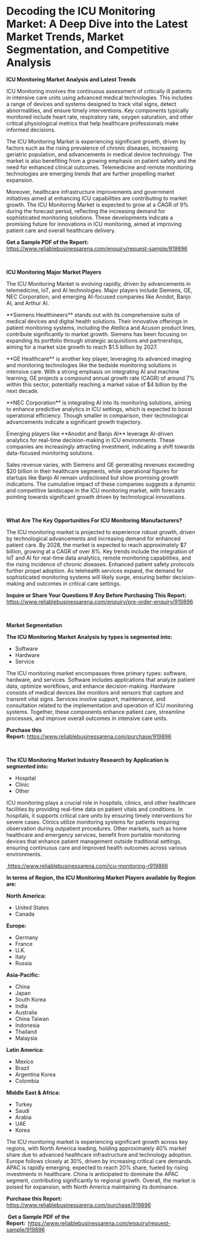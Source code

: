 <p><h1>Decoding the ICU Monitoring Market: A Deep Dive into the Latest Market Trends, Market Segmentation, and Competitive Analysis</h1></p><p><strong>ICU Monitoring Market Analysis and Latest Trends</strong></p>
<p><p>ICU Monitoring involves the continuous assessment of critically ill patients in intensive care units using advanced medical technologies. This includes a range of devices and systems designed to track vital signs, detect abnormalities, and ensure timely interventions. Key components typically monitored include heart rate, respiratory rate, oxygen saturation, and other critical physiological metrics that help healthcare professionals make informed decisions.</p><p>The ICU Monitoring Market is experiencing significant growth, driven by factors such as the rising prevalence of chronic diseases, increasing geriatric population, and advancements in medical device technology. The market is also benefiting from a growing emphasis on patient safety and the need for enhanced clinical outcomes. Telemedicine and remote monitoring technologies are emerging trends that are further propelling market expansion.</p><p>Moreover, healthcare infrastructure improvements and government initiatives aimed at enhancing ICU capabilities are contributing to market growth. The ICU Monitoring Market is expected to grow at a CAGR of 9% during the forecast period, reflecting the increasing demand for sophisticated monitoring solutions. These developments indicate a promising future for innovations in ICU monitoring, aimed at improving patient care and overall healthcare delivery.</p></p>
<p><strong>Get a Sample PDF of the Report:&nbsp;</strong> <a href="https://www.reliablebusinessarena.com/enquiry/request-sample/919896?utm_campaign=2728&utm_medium=2&utm_source=Github&utm_content=ia&utm_term=17042025&utm_id=icu-monitoring">https://www.reliablebusinessarena.com/enquiry/request-sample/919896</a></p>
<p>&nbsp;</p>
<p><strong>ICU Monitoring Major Market Players</strong></p>
<p><p>The ICU Monitoring Market is evolving rapidly, driven by advancements in telemedicine, IoT, and AI technologies. Major players include Siemens, GE, NEC Corporation, and emerging AI-focused companies like Anodot, Banjo AI, and Arthur AI.</p><p>**Siemens Healthineers** stands out with its comprehensive suite of medical devices and digital health solutions. Their innovative offerings in patient monitoring systems, including the Atellica and Acuson product lines, contribute significantly to market growth. Siemens has been focusing on expanding its portfolio through strategic acquisitions and partnerships, aiming for a market size growth to reach $1.5 billion by 2027.</p><p>**GE Healthcare** is another key player, leveraging its advanced imaging and monitoring technologies like the bedside monitoring solutions in intensive care. With a strong emphasis on integrating AI and machine learning, GE projects a compound annual growth rate (CAGR) of around 7% within this sector, potentially reaching a market value of $4 billion by the next decade.</p><p>**NEC Corporation** is integrating AI into its monitoring solutions, aiming to enhance predictive analytics in ICU settings, which is expected to boost operational efficiency. Though smaller in comparison, their technological advancements indicate a significant growth trajectory.</p><p>Emerging players like **Anodot and Banjo AI** leverage AI-driven analytics for real-time decision-making in ICU environments. These companies are increasingly attracting investment, indicating a shift towards data-focused monitoring solutions. </p><p>Sales revenue varies, with Siemens and GE generating revenues exceeding $20 billion in their healthcare segments, while operational figures for startups like Banjo AI remain undisclosed but show promising growth indications. The cumulative impact of these companies suggests a dynamic and competitive landscape in the ICU monitoring market, with forecasts pointing towards significant growth driven by technological innovations.</p></p>
<p>&nbsp;</p>
<p><strong>What Are The Key Opportunities For ICU Monitoring Manufacturers?</strong></p>
<p><p>The ICU monitoring market is projected to experience robust growth, driven by technological advancements and increasing demand for enhanced patient care. By 2028, the market is expected to reach approximately $7 billion, growing at a CAGR of over 8%. Key trends include the integration of IoT and AI for real-time data analytics, remote monitoring capabilities, and the rising incidence of chronic diseases. Enhanced patient safety protocols further propel adoption. As telehealth services expand, the demand for sophisticated monitoring systems will likely surge, ensuring better decision-making and outcomes in critical care settings.</p></p>
<p><strong>Inquire or Share Your Questions If Any Before Purchasing This Report:</strong> <a href="https://www.reliablebusinessarena.com/enquiry/pre-order-enquiry/919896?utm_campaign=2728&utm_medium=2&utm_source=Github&utm_content=ia&utm_term=17042025&utm_id=icu-monitoring">https://www.reliablebusinessarena.com/enquiry/pre-order-enquiry/919896</a></p>
<p>&nbsp;</p>
<p><strong>Market Segmentation</strong></p>
<p><strong>The ICU Monitoring Market Analysis by types is segmented into:</strong></p>
<p><ul><li>Software</li><li>Hardware</li><li>Service</li></ul></p>
<p><p>The ICU monitoring market encompasses three primary types: software, hardware, and services. Software includes applications that analyze patient data, optimize workflows, and enhance decision-making. Hardware consists of medical devices like monitors and sensors that capture and transmit vital signs. Services involve support, maintenance, and consultation related to the implementation and operation of ICU monitoring systems. Together, these components enhance patient care, streamline processes, and improve overall outcomes in intensive care units.</p></p>
<p><strong>Purchase this Report:&nbsp;</strong><a href="https://www.reliablebusinessarena.com/purchase/919896?utm_campaign=2728&utm_medium=2&utm_source=Github&utm_content=ia&utm_term=17042025&utm_id=icu-monitoring">https://www.reliablebusinessarena.com/purchase/919896</a></p>
<p>&nbsp;</p>
<p><strong>The ICU Monitoring Market Industry Research by Application is segmented into:</strong></p>
<p><ul><li>Hospital</li><li>Clinic</li><li>Other</li></ul></p>
<p><p>ICU monitoring plays a crucial role in hospitals, clinics, and other healthcare facilities by providing real-time data on patient vitals and conditions. In hospitals, it supports critical care units by ensuring timely interventions for severe cases. Clinics utilize monitoring systems for patients requiring observation during outpatient procedures. Other markets, such as home healthcare and emergency services, benefit from portable monitoring devices that enhance patient management outside traditional settings, ensuring continuous care and improved health outcomes across various environments.</p></p>
<p><a href="https://www.reliablebusinessarena.com/icu-monitoring-r919896?utm_campaign=2728&utm_medium=2&utm_source=Github&utm_content=ia&utm_term=17042025&utm_id=icu-monitoring">&nbsp;https://www.reliablebusinessarena.com/icu-monitoring-r919896</a></p>
<p><strong>In terms of Region, the ICU Monitoring Market Players available by Region are:</strong></p>
<p>
    <p> <strong> North America: </strong>
        <ul>
            <li>United States</li>
            <li>Canada</li>
        </ul>
        </p> 
    <p> <strong> Europe: </strong>
        <ul>
            <li>Germany</li>
            <li>France</li>
            <li>U.K.</li>
            <li>Italy</li>
            <li>Russia</li>
        </ul>
        </p> 
    <p> <strong> Asia-Pacific: </strong>
        <ul>
            <li>China</li>
            <li>Japan</li>
            <li>South Korea</li>
            <li>India</li>
            <li>Australia</li>
            <li>China Taiwan</li>
            <li>Indonesia</li>
            <li>Thailand</li>
            <li>Malaysia</li>
        </ul>
        </p> 
    <p> <strong> Latin America: </strong>
        <ul>
            <li>Mexico</li>
            <li>Brazil</li>
            <li>Argentina Korea</li>
            <li>Colombia</li>
        </ul>
        </p> 
    <p> <strong> Middle East & Africa: </strong>
        <ul>
            <li>Turkey</li>
            <li>Saudi</li>
            <li>Arabia</li>
            <li>UAE</li>
            <li>Korea</li>
        </ul>
    </p>
    </p>
<p><p>The ICU monitoring market is experiencing significant growth across key regions, with North America leading, holding approximately 40% market share due to advanced healthcare infrastructure and technology adoption. Europe follows closely at 30%, driven by increasing critical care demands. APAC is rapidly emerging, expected to reach 20% share, fueled by rising investments in healthcare. China is anticipated to dominate the APAC segment, contributing significantly to regional growth. Overall, the market is poised for expansion, with North America maintaining its dominance.</p></p>
<p><strong>Purchase this Report: </strong><a href="https://www.reliablebusinessarena.com/purchase/919896?utm_campaign=2728&utm_medium=2&utm_source=Github&utm_content=ia&utm_term=17042025&utm_id=icu-monitoring">https://www.reliablebusinessarena.com/purchase/919896</a></p>
<p>&nbsp;<strong>Get a Sample PDF of the Report:&nbsp;&nbsp;</strong><a href="https://www.reliablebusinessarena.com/enquiry/request-sample/919896?utm_campaign=2728&utm_medium=2&utm_source=Github&utm_content=ia&utm_term=17042025&utm_id=icu-monitoring">https://www.reliablebusinessarena.com/enquiry/request-sample/919896</a></p>
<p><strong></strong></p>
<p><p></p><p></p><p></p></p>
